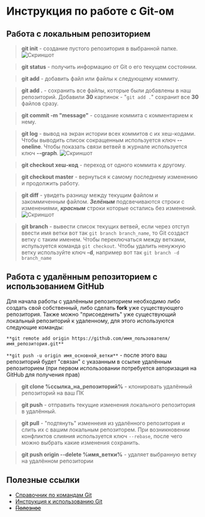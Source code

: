# Инструкция по работе с Git-ом

## Работа с локальным репозиторием

> **git init** - создание пустого репозитория в выбранной папке.
![Скриншот](/img/init.png "Пример в терминале")

> **git status** - получить информацию от Git о его текущем состоянии.

> **git add** - добавить файл или файлы к следующему коммиту.

> **git add .** - сохранить все файлы, которые были добавлены в наш репозиторий. Добавили **30** картинок - "`git add .`" сохранит все **30** файлов сразу.

> **git commit -m "message"** - создание коммита с комментарием к нему.

> **git log** - вывод на экран истории всех коммитов с их хеш-кодами. Чтобы выводить список сокращенным используется ключ **--oneline**. Чтобы показать связи ветвей в журнале используется ключ **--graph**.
![Скриншот](/img/log.png "Пример в терминале")

> **git checkout хеш-код** - переход от одного коммита к другому.

> **git checkout master** - вернуться к самому последнему изменению и продолжить работу.

> **git diff** - увидеть разницу между текущим файлом и закоммиченным файлом. ***Зелёным*** подсвечиваются строки с изменениями, ***красным*** строки которые остались без изменений.
![Скриншот](/img/diff.png "Пример в терминале")

> **git branch** - вывести список текущих ветвей, если через отступ ввести имя ветки вот так ```git branch branch_name```, то Git создаст ветку с таким именем. Чтобы переключаться между ветками, испульзуется команда ```git checkout```. Чтобы удалить ненужную ветку используйте ключ **-d**, например вот так ```git branch -d branch_name```

## Работа с удалённым репозиторием с использованием GitHub

Для начала работы с удалённым репозиторием необходимо либо создать свой собственный, либо сделать **fork** уже существующего репозитория. Также можно "присоеденить" уже существующий локальный репозиторий к удаленному, для этого используются следующие команды:

``**git remote add origin https://github.com/имя_пользователя/имя_репозитория.git**``

``**git push -u origin имя_основной_ветки**`` - после этого ваш репозиторий будет "связан" с указанным в ссылке удалённым репозиторием (при первом использовании потребуется авторизация на GitHub для получения прав)

> **git clone %ссылка_на_репозиторий%** - клонировать удалённый репозиторий на ваш ПК

> **git push** - отправить текущие изменения локального репозитория в удалённый.

> **git pull** - "подтянуть" изменнеия из удалённого репозитория и слить их с вашим локальным репозиторем. При возникновении конфликтов слияния используется ключ ``--rebase``, после чего можно выбрать какие изменения сохранить.

> **git push origin --delete %имя_ветки%** - удаляет выбранную ветку на удалённом репозитории

## Полезные ссылки
* [Справочник по командам Git](https://git-scm.com/book/ru/v2/Приложение-C%3A-Команды-Git-Основные-команды)
* [Инструкция к использованию Git](https://git-scm.com/docs/user-manual)
* ~~[Полезное](https://youtu.be/GFq6wH5JR2A)~~